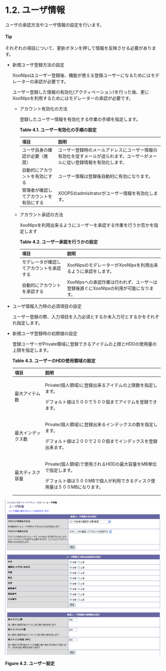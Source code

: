 # 1.2. ユーザ情報

ユーザの承認方法やユーザ情報の設定を行います。

#### Tip

それぞれの項目について、更新ボタンを押して情報を反映させる必要があります。

* 新規ユーザ登録方法の設定

  XooNIpsはユーザー登録後、機能が使える登録ユーザーになるためにはモデレーターの承認が必要です。

  ユーザー登録した情報の有効化\(アクティベーション\)を行った後、更にXooNIpsを利用するためにはモデレーターの承認が必要です。

  * アカウント有効化の方法

    登録したユーザー情報を有効化する作業の手順を指定します。

    **Table 4.1. ユーザー有効化の手順の設定**

    | 項目 | 説明 |
    | :--- | :--- |
    | ユーザ自身の確認が必要（推奨） | ユーザー登録時のメールアドレスにユーザー情報の有効化を促すメールが送られます。ユーザーがメールに従い登録情報を有効化します。 |
    | 自動的にアカウントを有効にする | ユーザー情報は登録後自動的に有効になります。 |
    | 管理者が確認してアカウントを有効にする | XOOPSのadmisitratorがユーザー情報を有効化します。 |

  * アカウント承認の方法

    XooNIpsを利用出来るようにユーザーを承認する作業を行うか否かを指定します

    **Table 4.2. ユーザー承認を行うかの設定**

    | 項目 | 説明 |
    | :--- | :--- |
    | モデレータが確認してアカウントを承認する | XooNIpsのモデレーターがXooNIpsを利用出来るように承認をします。 |
    | 自動的にアカウントを承認する | XooNIpsへの承認作業は行われず、ユーザーは登録後直ぐにXooNIpsの利用が可能になります。 |

* ユーザ情報入力時の必須項目の設定

  ユーザー登録の際、入力項目を入力必須とするか未入力可とするかをそれぞれ指定します。

* 新規ユーザ登録時の初期値の設定

  登録ユーザーがPrivate領域に登録できるアイテムの上限とHDDの使用量の上限を指定します。

  **Table 4.3. ユーザーのHDD使用領域の設定**

  <table>
    <thead>
      <tr>
        <th style="text-align:left">&#x9805;&#x76EE;</th>
        <th style="text-align:left">&#x8AAC;&#x660E;</th>
      </tr>
    </thead>
    <tbody>
      <tr>
        <td style="text-align:left">&#x6700;&#x5927;&#x30A2;&#x30A4;&#x30C6;&#x30E0;&#x6570;</td>
        <td style="text-align:left">
          <p>Private(&#x500B;&#x4EBA;&#x9818;&#x57DF;)&#x306B;&#x767B;&#x9332;&#x51FA;&#x6765;&#x308B;&#x30A2;&#x30A4;&#x30C6;&#x30E0;&#x306E;&#x4E0A;&#x9650;&#x6570;&#x3092;&#x6307;&#x5B9A;&#x3057;&#x307E;&#x3059;&#x3002;</p>
          <p>&#x30C7;&#x30D5;&#x30A9;&#x30EB;&#x30C8;&#x5024;&#x306F;&#xFF15;&#xFF10;&#xFF10;&#x3067;&#xFF15;&#xFF10;&#xFF10;&#x500B;&#x307E;&#x3067;&#x30A2;&#x30A4;&#x30C6;&#x30E0;&#x3092;&#x767B;&#x9332;&#x3067;&#x304D;&#x307E;&#x3059;&#x3002;</p>
        </td>
      </tr>
      <tr>
        <td style="text-align:left">&#x6700;&#x5927;&#x30A4;&#x30F3;&#x30C7;&#x30C3;&#x30AF;&#x30B9;&#x6570;</td>
        <td
        style="text-align:left">
          <p>Private(&#x500B;&#x4EBA;&#x9818;&#x57DF;)&#x306B;&#x767B;&#x9332;&#x51FA;&#x6765;&#x308B;&#x30A4;&#x30F3;&#x30C7;&#x30C3;&#x30AF;&#x30B9;&#x306E;&#x6570;&#x3092;&#x6307;&#x5B9A;&#x3057;&#x307E;&#x3059;&#x3002;</p>
          <p>&#x30C7;&#x30D5;&#x30A9;&#x30EB;&#x30C8;&#x5024;&#x306F;&#xFF12;&#xFF10;&#xFF10;&#x3067;&#xFF12;&#xFF10;&#xFF10;&#x500B;&#x307E;&#x3067;&#x30A4;&#x30F3;&#x30C7;&#x30C3;&#x30AF;&#x30B9;&#x3092;&#x767B;&#x9332;&#x51FA;&#x6765;&#x307E;&#x3059;&#x3002;</p>
          </td>
      </tr>
      <tr>
        <td style="text-align:left">&#x6700;&#x5927;&#x30C7;&#x30A3;&#x30B9;&#x30AF;&#x5BB9;&#x91CF;</td>
        <td
        style="text-align:left">
          <p>Private(&#x500B;&#x4EBA;&#x9818;&#x57DF;)&#x3067;&#x4F7F;&#x7528;&#x3055;&#x308C;&#x308B;HDD&#x306E;&#x6700;&#x5927;&#x5BB9;&#x91CF;&#x3092;MB&#x5358;&#x4F4D;&#x3067;&#x6307;&#x5B9A;&#x3057;&#x307E;&#x3059;&#x3002;</p>
          <p>&#x30C7;&#x30D5;&#x30A9;&#x30EB;&#x30C8;&#x5024;&#x306F;&#xFF15;&#xFF10;&#xFF10;MB&#x3067;&#x500B;&#x4EBA;&#x304C;&#x5229;&#x7528;&#x3067;&#x304D;&#x308B;&#x30C7;&#x30A3;&#x30B9;&#x30AF;&#x4F7F;&#x7528;&#x91CF;&#x306F;&#xFF15;&#xFF10;&#xFF10;MB&#x306B;&#x306A;&#x308A;&#x307E;&#x3059;&#x3002;</p>
          </td>
      </tr>
    </tbody>
  </table>

![](../../.gitbook/assets/xoonips-policy2.png)

 **Figure 4.2. ユーザー設定**

